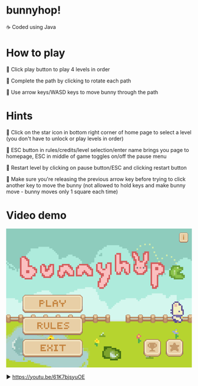 # bunnyhop!
☕ Coded using Java

# How to play

🐇 Click play button to play 4 levels in order

🐇 Complete the path by clicking to rotate each path

🐇 Use arrow keys/WASD keys to move bunny through the path

# Hints
🌱 Click on the star icon in bottom right corner of home page to select a level (you don't have to unlock or play levels in order)

🌱 ESC button in rules/credits/level selection/enter name brings you page to homepage, ESC in middle of game toggles on/off the pause menu

🌱 Restart level by clicking on pause button/ESC and clicking restart button

🌱 Make sure you're releasing the previous arrow key before trying to click another key to move the bunny (not allowed to hold keys and make bunny move - bunny moves only 1 square each time)

# Video demo
<a href="https://youtu.be/61K7bjsyuOE" title="video text"><img src="thumbnail.png"></a>

▶️ https://youtu.be/61K7bjsyuOE
